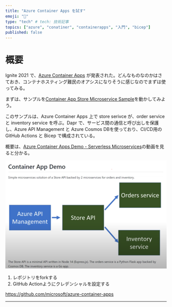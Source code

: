 ```yaml
---
title: "Azure Container Apps を試す"
emoji: "💪"
type: "tech" # tech: 技術記事
topics: ["azure", "conatiner", "containerapps", "入門", "bicep"]
published: false
---
```


# 概要

Ignite 2021 で、[Azure Container Apps](https://azure.microsoft.com/ja-jp/services/container-apps/) が発表された。どんなものなのかはさておき、コンテナホスティング難民のオアシスになりそうに感じなのでまずは使ってみる。

まずは、サンプルを[Container App Store Microservice Sample](https://github.com/Azure-Samples/container-apps-store-api-microservice)を動かしてみよう。

このサンプルは、Azure Container Apps 上で store serivce が、order service と inventory service を呼ぶ。Dapr で、サービス間の通信と呼び出しを保護し、Azure API Management と Azure Cosmos DBを使っており、CI/CD用の GitHub Actions と Bicep で構成されている。

概要は、[Azure Container Apps Demo - Serverless Microservices](https://www.youtube.com/watch?v=fmGHEJL81rU)の動画を見ると分かる。

![demo](./media/cappdemo01.png)

1. レポジトリをforkする
2. GitHub Actionようにクレデンシャルを設定する

https://github.com/microsoft/azure-container-apps

---

[^1]: 一部の機能は、実装しないことがを選択しているものもある、[ユーザー定義関数 Issue 2](https://github.com/Azure/bicep/issues/2)、外部テンプレート、outer scopeなど。
[^2]: dev-containersの元ネタは、 [ここ](https://github.com/microsoft/vscode-dev-containers/tree/v0.166.1/containers/azure-bicep) 。欲しいものが全部入っているわけではないので、ここに適時必要なものをいれる。自分用にカスタマイズした、dev container を[ここ](https://github.com/takekazuomi/devcontainer-bicep)にあげてある。
[^3]: snippets は[絶賛実装中](https://github.com/Azure/bicep/issues?q=+label%3A%22story%3A+snippets%22)で現時点(0.3.539)で大分良くなった。
[^4]: ARM Template だと、これに`functions` が入るが、bicepでは未実装。
[^5]: そもそも、タイプ情報がたりなかったり、bicepでうまく扱えないパターンがあったりで、まだ足りない部分もある。おかしいなと思ったら、[Missing type validation / inaccuracies #784](https://github.com/Azure/bicep/issues/784) を見ると参考になる。
[^6]: [bicep のFAQ](https://github.com/Azure/bicep#faq)の `Is this ready for production use?` に、`Yes. As of v0.3, Bicep is now supported by Microsoft Support Plans` とある。まだプレビューではあるが、プロダクションに利用できて、 Microsoft Support Plans でサポートされるとある。


